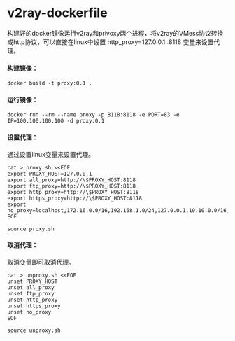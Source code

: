 # v2ray-dockerfile
构建好的docker镜像运行v2ray和privoxy两个进程，将v2ray的VMess协议转换成http协议，可以直接在linux中设置 http_proxy=127.0.0.1::8118 变量来设置代理。

#### 构建镜像：
```console
docker build -t proxy:0.1 .
```

#### 运行镜像：
```console
docker run --rm --name proxy -p 8118:8118 -e PORT=83 -e IP=100.100.100.100 -d proxy:0.1
```

#### 设置代理：
通过设置linux变量来设置代理。
```console
cat > proxy.sh <<EOF
export PROXY_HOST=127.0.0.1
export all_proxy=http://\$PROXY_HOST:8118
export ftp_proxy=http://\$PROXY_HOST:8118
export http_proxy=http://\$PROXY_HOST:8118
export https_proxy=http://\$PROXY_HOST:8118
export no_proxy=localhost,172.16.0.0/16,192.168.1.0/24,127.0.0.1,10.10.0.0/16,10.244.0.0/16
EOF

source proxy.sh
```

#### 取消代理：
取消变量即可取消代理。
```console
cat > unproxy.sh <<EOF
unset PROXY_HOST
unset all_proxy
unset ftp_proxy
unset http_proxy
unset https_proxy
unset no_proxy
EOF

source unproxy.sh
```
